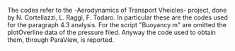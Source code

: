 The codes refer to the -Aerodynamics of Transport Vheicles- project, done by N. Cortellazzi, L. Raggi, F. Todaro. In particular these are the codes used for the paragraph 4.3 analysis. For the script "Buoyancy.m" are omitted the plotOverline data of the pressure filed. Anyway the code used to obtain them, through ParaView, is reported. 
